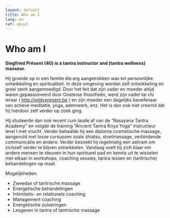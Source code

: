 ```yaml
---
layout: default
title: Who am I
lang: en
ref: about
---
```

# Who am I

__Siegfried Présent (40) is a tantra instructor and (tantra wellness) masseur.__ 


Hij groeide op in een familie die erg aangetrokken was tot persoonlijke ontwikkeling en spiritualiteit. In deze omgeving werden zelf ontwikkeling en groei sterk aangemoedigd. Door het feit dat zijn vader en moeder altijd waren gepassioneerd door Oosterse filosofieën, werd zijn vader tai chi leraar ( http://eddypresent.be ) en zijn moeder een dagelijks beoefenaar van actieve meditatie, yoga, ademwerk, enz. Het is dan ook niet vreemd dat hij hierdoor zelf verder op zoek ging. 


Hij studeerde dan ook recent cum laude af van de “Rasayana Tantra Academy” en volgde de training “Ancient Tantra Kriya Yoga” instructeur level I met vrucht. Verder behaalde hij een diploma cosmetische massage, aangevuld met losse cursussen zoals shiatsu, stoelmassage, verbindende communicatie en andere. Verder bezoekt hij regelmatig een ashram om zichzelf verder te blijven ontwikkelen. Vandaag voelt hij zich klaar om andere mensen te steunen in hun spiritueel pad en kennis uit te wisselen met elkaar in workshops, coaching sessies, tantra lessen en (tantrische) behandelingen op maat. 


Mogelijkheden:

* Zweedse of tantrische massage
* Energetische behandelingen
* Intimiteits- en relationele coaching
* Management coaching
* Energetische zuiveringen
* Lesgeven in tantra of tantrische massage
